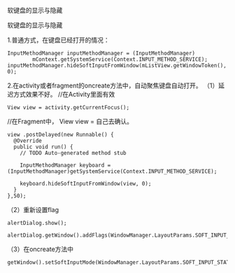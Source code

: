 软键盘的显示与隐藏

软键盘的显示与隐藏

1.普通方式，在键盘已经打开的情况：
```
InputMethodManager inputMethodManager = (InputMethodManager)
        mContext.getSystemService(Context.INPUT_METHOD_SERVICE);
inputMethodManager.hideSoftInputFromWindow(mListView.getWindowToken(), 0);
```
2.在activity或者fragment的oncreate方法中，自动聚焦键盘自动打开。
（1）延迟方式效果不好。
//在Activity里面有效
```
View view = activity.getCurrentFocus();
```
//在Fragment中，
View view = 自己去确认。
```
view .postDelayed(new Runnable() {
  @Override
  public void run() {
    // TODO Auto-generated method stub

    InputMethodManager keyboard = (InputMethodManager)getSystemService(Context.INPUT_METHOD_SERVICE);

    keyboard.hideSoftInputFromWindow(view, 0);
  }
},50);
```
（2）重新设置flag
```
alertDialog.show();

alertDialog.getWindow().addFlags(WindowManager.LayoutParams.SOFT_INPUT_STATE_HIDDEN);
```
（3）在oncreate方法中
```
getWindow().setSoftInputMode(WindowManager.LayoutParams.SOFT_INPUT_STATE_HIDDEN);
```
